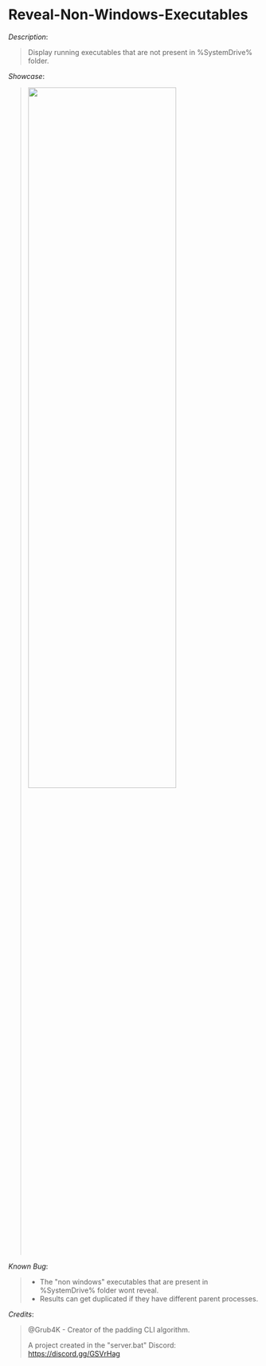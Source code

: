 # Reveal-Non-Windows-Executables

*Description*:
> Display running executables that are not present in %SystemDrive% folder.

*Showcase*:

> <img src="https://user-images.githubusercontent.com/62464560/151267719-78b71683-d756-4501-9d14-31172a07a9c7.png" width="80%" height="60%">

*Known Bug*:
> * The "non windows" executables that are present
> in %SystemDrive% folder wont reveal.
> * Results can get duplicated if they have different parent processes.

*Credits*:
> @Grub4K - Creator of the padding CLI algorithm.
>
> A project created in the "server.bat" Discord: https://discord.gg/GSVrHag
